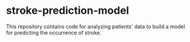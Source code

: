 # stroke-prediction-model
This repository contains code for analyzing patients' data to build a model for predicting the occurrence of stroke.
